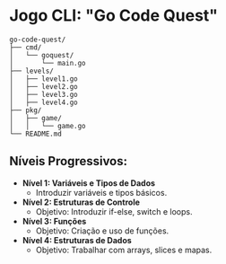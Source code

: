 # Jogo CLI: "Go Code Quest"

````plaintext
go-code-quest/
├── cmd/
│   └── goquest/
│       └── main.go
├── levels/
│   ├── level1.go
│   ├── level2.go
│   ├── level3.go
│   ├── level4.go
├── pkg/
│   ├── game/
│   │   └── game.go
└── README.md
````

## Níveis Progressivos:
- **Nível 1: Variáveis e Tipos de Dados**
  - Introduzir variáveis e tipos básicos.
- **Nível 2: Estruturas de Controle**
  - Objetivo: Introduzir if-else, switch e loops.
- **Nível 3: Funções**
  - Objetivo: Criação e uso de funções.
- **Nível 4: Estruturas de Dados**
  - Objetivo: Trabalhar com arrays, slices e mapas.
